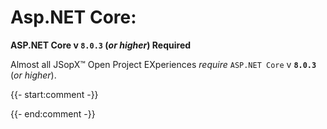 ﻿
# Asp.NET Core:

**ASP.NET Core v `8.0.3` (_or higher_) Required**

Almost all JSopX™ Open Project EXperiences _require_ `ASP.NET Core` v **`8.0.3`** (_or higher_).

{{- start:comment -}}
<!-- START JSOPX NOVA DOCX HEADER
group: 'Technologies'
subGroup: 'Asp.NET Core'
isDraft: false
isProductionReady: true
toc: true
END JSOPX NOVA DOCX HEADER -->
{{- end:comment -}}